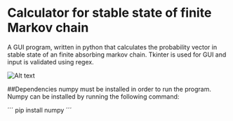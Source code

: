 # Calculator for stable state of finite Markov chain
A GUI program, written in python that calculates the probability vector in stable state of an finite absorbing markov chain. Tkinter is used for GUI and input is validated using regex. 



![Alt text](/screenshot/markov-chain-screenshot.png?raw=true "Preview")

##Dependencies
numpy must be installed in order to run the program. Numpy can be installed by running the following command: 

´´´
pip install numpy
´´´
